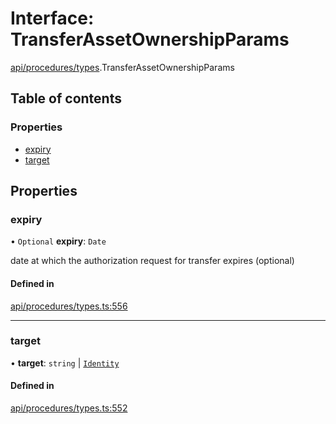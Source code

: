 # Interface: TransferAssetOwnershipParams

[api/procedures/types](../wiki/api.procedures.types).TransferAssetOwnershipParams

## Table of contents

### Properties

- [expiry](../wiki/api.procedures.types.TransferAssetOwnershipParams#expiry)
- [target](../wiki/api.procedures.types.TransferAssetOwnershipParams#target)

## Properties

### expiry

• `Optional` **expiry**: `Date`

date at which the authorization request for transfer expires (optional)

#### Defined in

[api/procedures/types.ts:556](https://github.com/PolymeshAssociation/polymesh-sdk/blob/31fdce23/src/api/procedures/types.ts#L556)

___

### target

• **target**: `string` \| [`Identity`](../wiki/api.entities.Identity.Identity)

#### Defined in

[api/procedures/types.ts:552](https://github.com/PolymeshAssociation/polymesh-sdk/blob/31fdce23/src/api/procedures/types.ts#L552)
